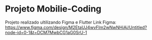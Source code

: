 # Projeto Mobilie-Coding
Projeto realizado ultilizando Figma e Flutter
Link Figma: https://www.figma.com/design/M2EtaUJ4wvFIm2wNwNHiAj/Untitled?node-id=0-1&t=DCM7MwbCG1aG0SrU-1
